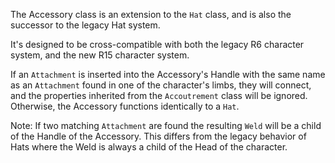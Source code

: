 The Accessory class is an extension to the `Hat` class, and is also the successor to the legacy Hat system.

It's designed to be cross-compatible with both the legacy R6 character system, and the new R15 character system.

If an `Attachment` is inserted into the Accessory's Handle with the same name as an `Attachment` found in one of the character's limbs, they will connect, and the properties inherited from the `Accoutrement` class will be ignored. Otherwise, the Accessory functions identically to a `Hat`.

Note: If two matching `Attachment` are found the resulting `Weld` will be a child of the Handle of the Accessory. This differs from the legacy behavior of Hats where the Weld is always a child of the Head of the character.